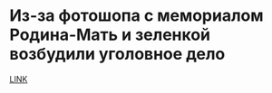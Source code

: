 # Из-за фотошопа с мемориалом Родина-Мать и зеленкой возбудили уголовное дело



[LINK](https://varlamov.ru/2369391.html)